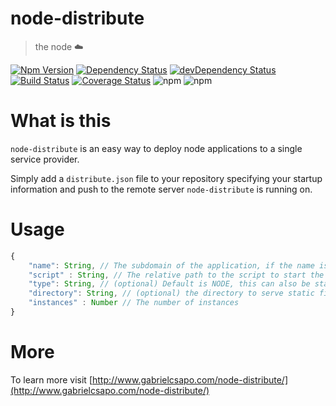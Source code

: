 # node-distribute
> the node ☁️

[![Npm Version](https://img.shields.io/npm/v/node-distribute.svg)](https://www.npmjs.com/package/node-distribute)
[![Dependency Status](https://david-dm.org/gabrielcsapo/node-distribute.svg)](https://david-dm.org/gabrielcsapo/node-distribute)
[![devDependency Status](https://david-dm.org/gabrielcsapo/node-distribute/dev-status.svg)](https://david-dm.org/gabrielcsapo/node-distribute#info=devDependencies)
[![Build Status](https://travis-ci.org/gabrielcsapo/node-distribute.svg?branch=master)](https://travis-ci.org/gabrielcsapo/node-distribute)
[![Coverage Status](https://coveralls.io/repos/github/gabrielcsapo/node-distribute/badge.svg?branch=master)](https://coveralls.io/github/gabrielcsapo/node-distribute?branch=master)
![npm](https://img.shields.io/npm/dt/node-distribute.svg)
![npm](https://img.shields.io/npm/dm/node-distribute.svg)

# What is this

`node-distribute` is an easy way to deploy node applications to a single service provider.

Simply add a `distribute.json` file to your repository specifying your startup information and push to the remote server `node-distribute` is running on.

# Usage

```javascript
{
    "name": String, // The subdomain of the application, if the name is * it denotes default path
    "script" : String, // The relative path to the script to start the application
    "type": String, // (optional) Default is NODE, this can also be static
    "directory": String, // (optional) the directory to serve static files from
    "instances" : Number // The number of instances
}
```

# More

To learn more visit [http://www.gabrielcsapo.com/node-distribute/](http://www.gabrielcsapo.com/node-distribute/)
